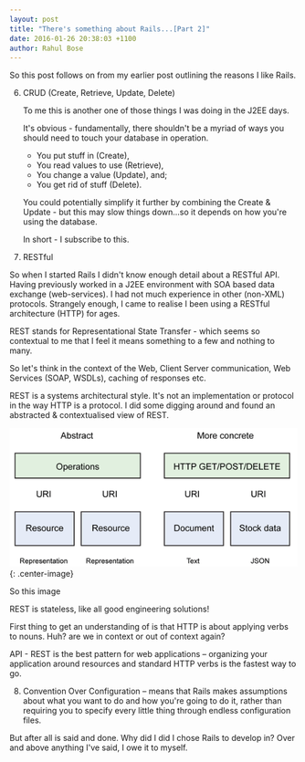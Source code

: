 ```yaml
---
layout: post
title: "There's something about Rails...[Part 2]"
date: 2016-01-26 20:38:03 +1100
author: Rahul Bose
---
```


So this post follows on from my earlier post outlining the reasons I like Rails.


6. CRUD (Create, Retrieve, Update, Delete)

   To me this is another one of those things I was doing in the J2EE days.

   It's obvious - fundamentally, there shouldn't be a myriad of ways you should need to touch your database in operation.

   * You put stuff in (Create),
   * You read values to use (Retrieve),
   * You change a value (Update), and;
   * You get rid of stuff (Delete).

    You could potentially simplify it further by combining the Create & Update - but this may slow things down...so it depends on how you're using the database.

   In short - I subscribe to this.

7. RESTful

So when I started Rails I didn't know enough detail about a RESTful API. Having previously worked in a J2EE environment with SOA based data exchange (web-services). I had not much experience in other (non-XML) protocols. Strangely enough, I came to realise I been using a RESTful architecture (HTTP) for ages.

REST stands for Representational State Transfer - which seems so contextual to me that I feel it means something to a few and nothing to many.

So let's think in the context of the Web, Client Server communication, Web Services (SOAP, WSDLs), caching of responses etc.

REST is a systems architectural style. It's not an implementation or protocol in the way HTTP is a protocol. I did some digging around and found an abstracted & contextualised view of REST.


![Pic of REST](/assets/post-images/REST1.gif "REST"){: .center-image}

So this image


REST is stateless, like all good engineering solutions!

First thing to get an understanding of is that HTTP is about applying verbs to nouns. Huh? are we in context or out of context again?

API - REST is the best pattern for web applications – organizing your application around resources and standard HTTP verbs is the fastest way to go.



8. Convention Over Configuration – means that Rails makes assumptions about what you want to do and how you're going to do it, rather than requiring you to specify every little thing through endless configuration files.



But after all is said and done. Why did I did I chose Rails to develop in? Over and above anything I've said, I owe it to myself.
